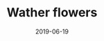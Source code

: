 ---
title: Wather flowers
date: 2019-06-19
id: 2
price: 30.00
image: ./water_flowers.jpeg
description: Oil painting abstract modern 20x30
customField: 
    name: Pack Size
    values: [{name: 'One', priceChange: 0}, {name: 'Pack of 3', priceChange: 9.50}, {name: 'Pack of 5', priceChange: 20.00}]
---